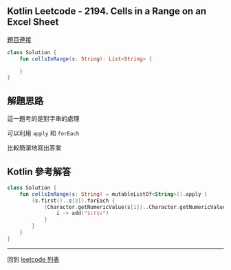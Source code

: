 ## Kotlin Leetcode - 2194. Cells in a Range on an Excel Sheet

[題目連接](https://leetcode.com/problems/cells-in-a-range-on-an-excel-sheet/)

```kotlin
class Solution {
    fun cellsInRange(s: String): List<String> {

    }
}
```

## 解題思路

這一題考的是對字串的處理

可以利用 `apply` 和 `forEach`

比較簡潔地寫出答案

## Kotlin 參考解答

```kotlin
class Solution {
    fun cellsInRange(s: String) = mutableListOf<String>().apply {
        (s.first()..s[3]).forEach {
            (Character.getNumericValue(s[1])..Character.getNumericValue(s.last())).forEach {
                i -> add("$it$i")
            }
        }
    }
}
```

------

回到 [leetcode 列表](index.md)
